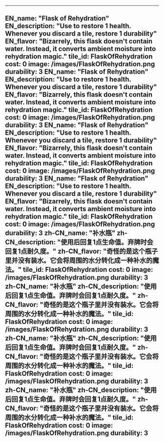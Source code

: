 ---

EN_name: "Flask of Rehydration"
EN_description: "Use to restore 1 health.  Whenever you discard a tile, restore 1 durability"
EN_flavor: "Bizarrely, this flask doesn't contain water. Instead, it converts ambient moisture into rehydration magic."
tile_id: FlaskOfRehydration
cost: 0
image: /images/FlaskOfRehydration.png
durability: 3
EN_name: "Flask of Rehydration"
EN_description: "Use to restore 1 health.  Whenever you discard a tile, restore 1 durability"
EN_flavor: "Bizarrely, this flask doesn't contain water. Instead, it converts ambient moisture into rehydration magic."
tile_id: FlaskOfRehydration
cost: 0
image: /images/FlaskOfRehydration.png
durability: 3
EN_name: "Flask of Rehydration"
EN_description: "Use to restore 1 health.  Whenever you discard a tile, restore 1 durability"
EN_flavor: "Bizarrely, this flask doesn't contain water. Instead, it converts ambient moisture into rehydration magic."
tile_id: FlaskOfRehydration
cost: 0
image: /images/FlaskOfRehydration.png
durability: 3
EN_name: "Flask of Rehydration"
EN_description: "Use to restore 1 health.  Whenever you discard a tile, restore 1 durability"
EN_flavor: "Bizarrely, this flask doesn't contain water. Instead, it converts ambient moisture into rehydration magic."
tile_id: FlaskOfRehydration
cost: 0
image: /images/FlaskOfRehydration.png
durability: 3
zh-CN_name: "补水瓶"
zh-CN_description: "使用后回复1点生命值。弃牌时会回复1点耐久度。"
zh-CN_flavor: "奇怪的是这个瓶子里并没有装水。它会将周围的水分转化成一种补水的魔法。"
tile_id: FlaskOfRehydration
cost: 0
image: /images/FlaskOfRehydration.png
durability: 3
zh-CN_name: "补水瓶"
zh-CN_description: "使用后回复1点生命值。弃牌时会回复1点耐久度。"
zh-CN_flavor: "奇怪的是这个瓶子里并没有装水。它会将周围的水分转化成一种补水的魔法。"
tile_id: FlaskOfRehydration
cost: 0
image: /images/FlaskOfRehydration.png
durability: 3
zh-CN_name: "补水瓶"
zh-CN_description: "使用后回复1点生命值。弃牌时会回复1点耐久度。"
zh-CN_flavor: "奇怪的是这个瓶子里并没有装水。它会将周围的水分转化成一种补水的魔法。"
tile_id: FlaskOfRehydration
cost: 0
image: /images/FlaskOfRehydration.png
durability: 3
zh-CN_name: "补水瓶"
zh-CN_description: "使用后回复1点生命值。弃牌时会回复1点耐久度。"
zh-CN_flavor: "奇怪的是这个瓶子里并没有装水。它会将周围的水分转化成一种补水的魔法。"
tile_id: FlaskOfRehydration
cost: 0
image: /images/FlaskOfRehydration.png
durability: 3
---